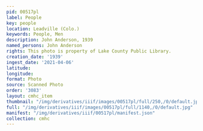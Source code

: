 ```yaml
---
pid: 00517pl
label: People
key: people
location: Leadville (Colo.)
keywords: People, Men
description: John Anderson, 1939
named_persons: John Anderson
rights: This photo is property of Lake County Public Library.
creation_date: '1939'
ingest_date: '2021-04-06'
latitude: 
longitude: 
format: Photo
source: Scanned Photo
order: '3083'
layout: cmhc_item
thumbnail: "/img/derivatives/iiif/images/00517pl/full/250,/0/default.jpg"
full: "/img/derivatives/iiif/images/00517pl/full/1140,/0/default.jpg"
manifest: "/img/derivatives/iiif/00517pl/manifest.json"
collection: cmhc
---
```

